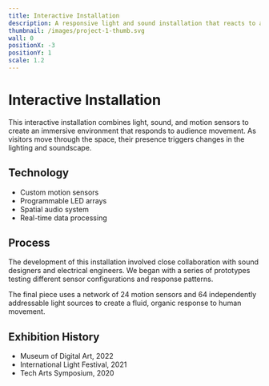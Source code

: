 ```yaml
---
title: Interactive Installation
description: A responsive light and sound installation that reacts to audience movements
thumbnail: /images/project-1-thumb.svg
wall: 0
positionX: -3
positionY: 1
scale: 1.2
---
```


# Interactive Installation

This interactive installation combines light, sound, and motion sensors to create an immersive environment that responds to audience movement. As visitors move through the space, their presence triggers changes in the lighting and soundscape.

## Technology

- Custom motion sensors
- Programmable LED arrays
- Spatial audio system
- Real-time data processing

## Process

The development of this installation involved close collaboration with sound designers and electrical engineers. We began with a series of prototypes testing different sensor configurations and response patterns.

The final piece uses a network of 24 motion sensors and 64 independently addressable light sources to create a fluid, organic response to human movement.

## Exhibition History

- Museum of Digital Art, 2022
- International Light Festival, 2021
- Tech Arts Symposium, 2020 
